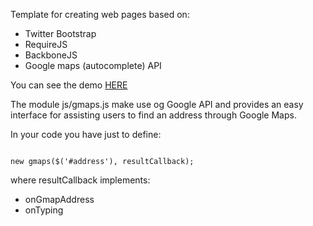 Template for creating web pages based on:

- Twitter Bootstrap
- RequireJS
- BackboneJS
- Google maps (autocomplete) API

You can see the demo <a href="http://bootstrap-require-backbone-gma.appspot.com/">HERE</a>

The module js/gmaps.js make use og Google API and provides an easy interface for assisting users to find an address through Google Maps.

In your code you have just to define:

<code>
new gmaps($('#address'), resultCallback);
</code>

where resultCallback implements:
- onGmapAddress
- onTyping


